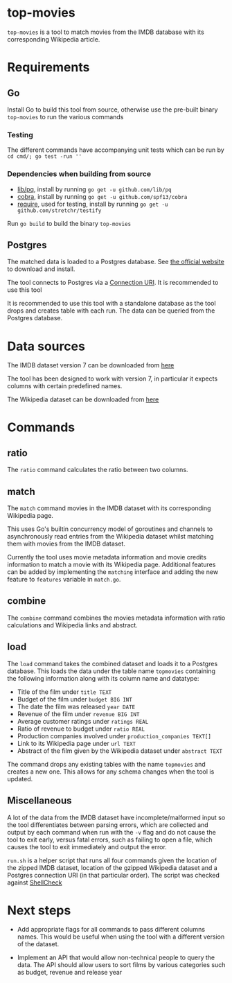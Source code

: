 # top-movies

`top-movies` is a tool to match movies from the IMDB database with its corresponding Wikipedia article.

# Requirements

## **Go**

Install Go to build this tool from source, otherwise use the pre-built binary `top-movies` to run the various commands

### Testing

The different commands have accompanying unit tests which can be run by `cd cmd/; go test -run ''`

### Dependencies when building from source

- [lib/pq](https://github.com/lib/pq), install by running `go get -u github.com/lib/pq`
- [cobra](https://github.com/spf13/cobra), install by running `go get -u github.com/spf13/cobra`
- [require](https://github.com/stretchr/testify), used for testing, install by running `go get -u github.com/stretchr/testify`

Run `go build` to build the binary `top-movies`

## **Postgres**

The matched data is loaded to a Postgres database. See [the official website](https://www.postgresql.org/download/) to download and install. 

The tool connects to Postgres via a [Connection URI](https://www.postgresql.org/docs/current/libpq-connect.html#LIBPQ-CONNSTRING). It is recommended to use this tool

It is recommended to use this tool with a standalone database as the tool drops and creates table with each run. The data can be queried from the Postgres database.

# Data sources

The IMDB dataset version 7 can be downloaded from [here](https://www.kaggle.com/rounakbanik/the-movies-dataset/version/7)

The tool has been designed to work with version 7, in particular it expects columns with certain predefined names.

The Wikipedia dataset can be downloaded from [here](https://dumps.wikimedia.org/enwiki/latest/enwiki-latest-abstract.xml.gz)

# Commands

## **ratio**
The `ratio` command calculates the ratio between two columns.

## **match**
The `match` command movies in the IMDB dataset with its corresponding Wikipedia page. 

This uses Go's builtin concurrency model of goroutines and channels to asynchronously read entries from the Wikipedia dataset whilst matching them with movies from the IMDB dataset.

Currently the tool uses movie metadata information and movie credits information to match a movie with its Wikipedia page. Additional features can be added by implementing the `matching` interface and adding the new feature to `features` variable in `match.go`.

## **combine**
The `combine` command combines the movies metadata information with ratio calculations and Wikipedia links and abstract.

## **load**
The `load` command takes the combined dataset and loads it to a Postgres database. This loads the data under the table name `topmovies` containing the following information along with its column name and datatype:
- Title of the film under `title TEXT`
- Budget of the film under `budget BIG INT`
- The date the film was released `year DATE`
- Revenue of the film under `revenue BIG INT`
- Average customer ratings under `ratings REAL`
- Ratio of revenue to budget under `ratio REAL`
- Production companies involved under `production_companies TEXT[]`
- Link to its Wikipedia page under `url TEXT`
- Abstract of the film given by the Wikipedia dataset under `abstract TEXT`

The command drops any existing tables with the name `topmovies` and creates a new one. This allows for any schema changes when the tool is updated.

## Miscellaneous

A lot of the data from the IMDB dataset have incomplete/malformed input so the tool differentiates between parsing errors, which are collected and output by each command when run with the `-v` flag and do not cause the tool to exit early, versus fatal errors, such as failing to open a file, which causes the tool to exit immediately and output the error.

`run.sh` is a helper script that runs all four commands given the location of the zipped IMDB dataset, location of the gzipped Wikipedia dataset and a Postgres connection URI (in that particular order). The script was checked against [ShellCheck](https://www.shellcheck.net/)


# Next steps
- Add appropriate flags for all commands to pass different columns names. This would be useful when using the tool with a different version of the dataset.

- Implement an API that would allow non-technical people to query the data. The API should allow users to sort films by various categories such as budget, revenue and release year